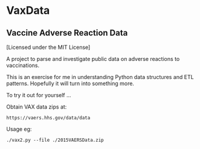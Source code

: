 


# VaxData
## Vaccine Adverse Reaction Data
[Licensed under the MIT License]

A project to parse and investigate public data on adverse reactions to vaccinations.

This is an exercise for me in understanding Python data structures and ETL patterns. Hopefully it will turn into something more.

To try it out for yourself ...

Obtain VAX data zips at:

	https://vaers.hhs.gov/data/data

Usage eg:

	./vax2.py --file ./2015VAERSData.zip



